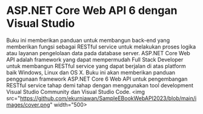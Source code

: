 # ASP.NET Core Web API 6 dengan Visual Studio

Buku ini memberikan panduan untuk membangun back-end yang memberikan fungsi sebagai RESTful service untuk melakukan proses logika atau layanan pengelolaan data pada database server. ASP.NET Core Web API adalah framework yang dapat mempermudah Full Stack Developer untuk membangun RESTful service yang dapat berjalan di atas platform baik Windows, Linux dan OS X. Buku ini akan memberikan panduan penggunaan framework ASP.NET Core 6 Web API untuk pengembangan RESTful service tahap demi tahap dengan menggunakan tool development Visual Studio Community dan Visual Studio Code.
<img src="https://github.com/ekurniawan/SampleEBookWebAPI2023/blob/main/images/cover.png" width="500>
